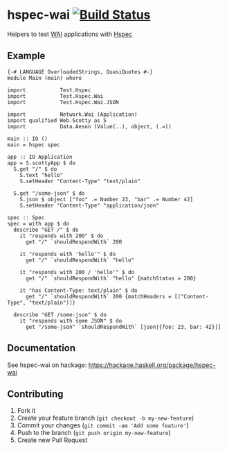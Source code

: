 hspec-wai [![Build Status](https://travis-ci.org/hspec/hspec-wai.svg?branch=master)](https://travis-ci.org/hspec/hspec-wai)
===========

Helpers to test [WAI](http://www.yesodweb.com/book/web-application-interface)
applications with [Hspec](http://hspec.github.io/)

## Example

~~~ {.haskell}
{-# LANGUAGE OverloadedStrings, QuasiQuotes #-}
module Main (main) where

import           Test.Hspec
import           Test.Hspec.Wai
import           Test.Hspec.Wai.JSON

import           Network.Wai (Application)
import qualified Web.Scotty as S
import           Data.Aeson (Value(..), object, (.=))

main :: IO ()
main = hspec spec

app :: IO Application
app = S.scottyApp $ do
  S.get "/" $ do
    S.text "hello"
    S.setHeader "Content-Type" "text/plain"

  S.get "/some-json" $ do
    S.json $ object ["foo" .= Number 23, "bar" .= Number 42]
    S.setHeader "Content-Type" "application/json"

spec :: Spec
spec = with app $ do
  describe "GET /" $ do
    it "responds with 200" $ do
      get "/" `shouldRespondWith` 200

    it "responds with 'hello'" $ do
      get "/" `shouldRespondWith` "hello"

    it "responds with 200 / 'hello'" $ do
      get "/" `shouldRespondWith` "hello" {matchStatus = 200}

    it "has Content-Type: text/plain" $ do
      get "/" `shouldRespondWith` 200 {matchHeaders = [("Content-Type", "text/plain")]}

  describe "GET /some-json" $ do
    it "responds with some JSON" $ do
      get "/some-json" `shouldRespondWith` [json|{foo: 23, bar: 42}|]
~~~

## Documentation

See hspec-wai on hackage: https://hackage.haskell.org/package/hspec-wai

## Contributing

1. Fork it
2. Create your feature branch (`git checkout -b my-new-feature`)
3. Commit your changes (`git commit -am 'Add some feature'`)
4. Push to the branch (`git push origin my-new-feature`)
5. Create new Pull Request
